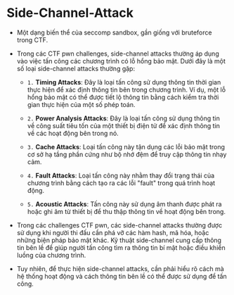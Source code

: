 # Side-Channel-Attack
- Một dạng biến thể của seccomp sandbox, gần giống với bruteforce trong CTF.
- Trong các CTF pwn challenges, side-channel attacks thường áp dụng vào việc tấn công các chương trình có lỗ hổng bảo mật. Dưới đây là một số loại side-channel attacks thường gặp:

   * `1.` **Timing Attacks**: Đây là loại tấn công sử dụng thông tin thời gian thực hiện để xác định thông tin bên trong chương trình. Ví dụ, một lỗ hổng bảo mật có thể được tiết lộ thông tin bằng cách kiểm tra thời gian thực hiện của một số phép toán.

   * `2.` **Power Analysis Attacks**: Đây là loại tấn công sử dụng thông tin về công suất tiêu tốn của một thiết bị điện tử để xác định thông tin về các hoạt động bên trong nó.

   * `3.` **Cache Attacks**: Loại tấn công này tận dụng các lỗi bảo mật trong cơ sở hạ tầng phần cứng như bộ nhớ đệm để truy cập thông tin nhạy cảm.

   * `4.` **Fault Attacks**: Loại tấn công này nhằm thay đổi trạng thái của chương trình bằng cách tạo ra các lỗi "fault" trong quá trình hoạt động.

   * `5.` **Acoustic Attacks**: Tấn công này sử dụng âm thanh được phát ra hoặc ghi âm từ thiết bị để thu thập thông tin về hoạt động bên trong.

- Trong các challenges CTF pwn, các side-channel attacks thường được sử dụng khi người thi đấu cần phá vỡ các hàm hash, mã hóa, hoặc những biện pháp bảo mật khác. Kỹ thuật side-channel cung cấp thông tin bên lề để giúp người tấn công tìm ra thông tin bí mật hoặc điều khiển luồng của chương trình.
- Tuy nhiên, để thực hiện side-channel attacks, cần phải hiểu rõ cách mà hệ thống hoạt động và cách thông tin bên lề có thể được sử dụng để tấn công.

